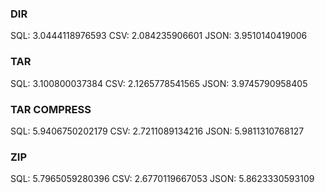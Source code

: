 ### DIR
SQL: 3.0444118976593
CSV: 2.084235906601
JSON: 3.9510140419006
### TAR
SQL: 3.100800037384
CSV: 2.1265778541565
JSON: 3.9745790958405
### TAR COMPRESS
SQL: 5.9406750202179
CSV: 2.7211089134216
JSON: 5.9811310768127
### ZIP
SQL: 5.7965059280396
CSV: 2.6770119667053
JSON: 5.8623330593109

